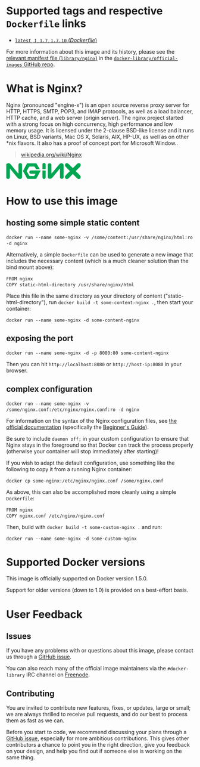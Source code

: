 # Supported tags and respective `Dockerfile` links

-	[`latest`, `1`, `1.7`, `1.7.10` (*Dockerfile*)](https://github.com/nginxinc/docker-nginx/blob/e35d3022416ca5221fcf958ed8aa6a55a5b043af/Dockerfile)

For more information about this image and its history, please see the [relevant manifest file (`library/nginx`)](https://github.com/docker-library/official-images/blob/master/library/nginx) in the [`docker-library/official-images` GitHub repo](https://github.com/docker-library/official-images).

# What is Nginx?

Nginx (pronounced "engine-x") is an open source reverse proxy server for HTTP, HTTPS, SMTP, POP3, and IMAP protocols, as well as a load balancer, HTTP cache, and a web server (origin server). The nginx project started with a strong focus on high concurrency, high performance and low memory usage. It is licensed under the 2-clause BSD-like license and it runs on Linux, BSD variants, Mac OS X, Solaris, AIX, HP-UX, as well as on other *nix flavors. It also has a proof of concept port for Microsoft Window..

> [wikipedia.org/wiki/Nginx](https://en.wikipedia.org/wiki/Nginx)

![logo](https://raw.githubusercontent.com/docker-library/docs/master/nginx/logo.png)

# How to use this image

## hosting some simple static content

	docker run --name some-nginx -v /some/content:/usr/share/nginx/html:ro -d nginx

Alternatively, a simple `Dockerfile` can be used to generate a new image that includes the necessary content (which is a much cleaner solution than the bind mount above):

	FROM nginx
	COPY static-html-directory /usr/share/nginx/html

Place this file in the same directory as your directory of content ("static-html-directory"), run `docker build -t some-content-nginx .`, then start your container:

	docker run --name some-nginx -d some-content-nginx

## exposing the port

	docker run --name some-nginx -d -p 8080:80 some-content-nginx

Then you can hit `http://localhost:8080` or `http://host-ip:8080` in your browser.

## complex configuration

	docker run --name some-nginx -v /some/nginx.conf:/etc/nginx/nginx.conf:ro -d nginx

For information on the syntax of the Nginx configuration files, see [the official documentation](http://nginx.org/en/docs/) (specifically the [Beginner's Guide](http://nginx.org/en/docs/beginners_guide.html#conf_structure)).

Be sure to include `daemon off;` in your custom configuration to ensure that Nginx stays in the foreground so that Docker can track the process properly (otherwise your container will stop immediately after starting)!

If you wish to adapt the default configuration, use something like the following to copy it from a running Nginx container:

	docker cp some-nginx:/etc/nginx/nginx.conf /some/nginx.conf

As above, this can also be accomplished more cleanly using a simple `Dockerfile`:

	FROM nginx
	COPY nginx.conf /etc/nginx/nginx.conf

Then, build with `docker build -t some-custom-nginx .` and run:

	docker run --name some-nginx -d some-custom-nginx

# Supported Docker versions

This image is officially supported on Docker version 1.5.0.

Support for older versions (down to 1.0) is provided on a best-effort basis.

# User Feedback

## Issues

If you have any problems with or questions about this image, please contact us through a [GitHub issue](https://github.com/nginxinc/docker-nginx/issues).

You can also reach many of the official image maintainers via the `#docker-library` IRC channel on [Freenode](https://freenode.net).

## Contributing

You are invited to contribute new features, fixes, or updates, large or small; we are always thrilled to receive pull requests, and do our best to process them as fast as we can.

Before you start to code, we recommend discussing your plans through a [GitHub issue](https://github.com/nginxinc/docker-nginx/issues), especially for more ambitious contributions. This gives other contributors a chance to point you in the right direction, give you feedback on your design, and help you find out if someone else is working on the same thing.
